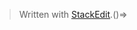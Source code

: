 


> Written with [StackEdit](https://stackedit.io/).()=>
<!--stackedit_data:
eyJoaXN0b3J5IjpbODgxOTYzMjEwLDEyMTU5ODM4NTJdfQ==
-->